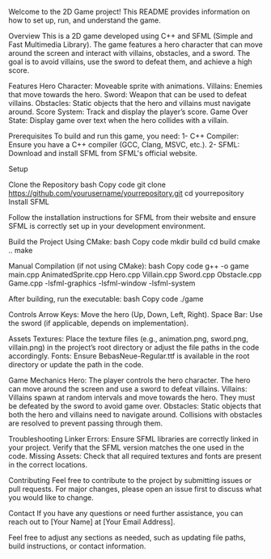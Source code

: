 Welcome to the 2D Game project! This README provides information on how to set up, run, and understand the game.

Overview
This is a 2D game developed using C++ and SFML (Simple and Fast Multimedia Library). The game features a hero character that can move around the screen and interact with villains, obstacles, and a sword. The goal is to avoid villains, use the sword to defeat them, and achieve a high score.

Features
Hero Character: Moveable sprite with animations.
Villains: Enemies that move towards the hero.
Sword: Weapon that can be used to defeat villains.
Obstacles: Static objects that the hero and villains must navigate around.
Score System: Track and display the player’s score.
Game Over State: Display game over text when the hero collides with a villain.

Prerequisites
To build and run this game, you need:
1- C++ Compiler: Ensure you have a C++ compiler (GCC, Clang, MSVC, etc.).
2- SFML: Download and install SFML from SFML's official website.

Setup

Clone the Repository
bash
Copy code
git clone https://github.com/yourusername/yourrepository.git
cd yourrepository
Install SFML

Follow the installation instructions for SFML from their website and ensure SFML is correctly set up in your development environment.

Build the Project Using CMake:
bash
Copy code
mkdir build
cd build
cmake ..
make

Manual Compilation (if not using CMake):
bash
Copy code
g++ -o game main.cpp AnimatedSprite.cpp Hero.cpp Villain.cpp Sword.cpp Obstacle.cpp Game.cpp -lsfml-graphics -lsfml-window -lsfml-system

After building, run the executable:
bash
Copy code
./game

Controls
Arrow Keys: Move the hero (Up, Down, Left, Right).
Space Bar: Use the sword (if applicable, depends on implementation).

Assets
Textures: Place the texture files (e.g., animation.png, sword.png, villain.png) in the project’s root directory or adjust the file paths in the code accordingly.
Fonts: Ensure BebasNeue-Regular.ttf is available in the root directory or update the path in the code.

Game Mechanics
Hero: The player controls the hero character. The hero can move around the screen and use a sword to defeat villains.
Villains: Villains spawn at random intervals and move towards the hero. They must be defeated by the sword to avoid game over.
Obstacles: Static objects that both the hero and villains need to navigate around. Collisions with obstacles are resolved to prevent passing through them.

Troubleshooting
Linker Errors: Ensure SFML libraries are correctly linked in your project. Verify that the SFML version matches the one used in the code.
Missing Assets: Check that all required textures and fonts are present in the correct locations.

Contributing
Feel free to contribute to the project by submitting issues or pull requests. For major changes, please open an issue first to discuss what you would like to change.

Contact
If you have any questions or need further assistance, you can reach out to [Your Name] at [Your Email Address].

Feel free to adjust any sections as needed, such as updating file paths, build instructions, or contact information.
